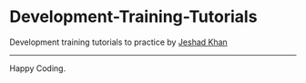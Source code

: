 # Development-Training-Tutorials

Development training tutorials to practice by [Jeshad Khan](https://jeshadkhan.com)

<hr />

Happy Coding.
